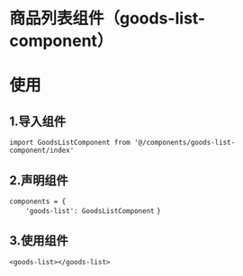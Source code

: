 
# 商品列表组件（goods-list-component）

# 使用
## 1.导入组件
`import GoodsListComponent from '@/components/goods-list-component/index'`
## 2.声明组件
`components = {`  
`    'goods-list': GoodsListComponent`
`}`
## 3.使用组件
`<goods-list></goods-list>`
